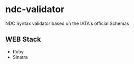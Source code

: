 # ndc-validator
NDC Syntax validator based on the IATA's official Schemas

## WEB Stack
- Ruby
- Sinatra
